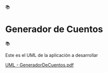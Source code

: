 📚 <h1>Generador de Cuentos</h1> 📚

Este es el UML de la aplicación a desarrollar

[UML - GeneradorDeCuentos.pdf](https://github.com/user-attachments/files/18738281/UML.-.GeneradorDeCuentos.pdf)
